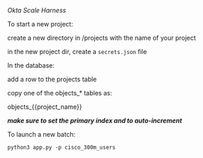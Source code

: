 *Okta Scale Harness*

To start a new project:

create a new directory in /projects with the name of your project

in the new project dir, create a `secrets.json` file

In the database:

add a row to the projects table

copy one of the objects_* tables as:

objects_{{project_name}}

***make sure to set the primary index and to auto-increment***

To launch a new batch:

`python3 app.py -p cisco_300m_users`
